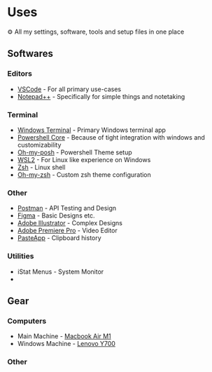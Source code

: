 # Uses

⚙ All my settings, software, tools and setup files in one place

## Softwares

### Editors

- [VSCode](https://code.visualstudio.com/) - For all primary use-cases
- [Notepad++](https://notepad-plus-plus.org/) - Specifically for simple things and notetaking

### Terminal

- [Windows Terminal](https://www.microsoft.com/en-us/p/windows-terminal/9n0dx20hk701?activetab=pivot:overviewtab) - Primary Windows terminal app
- [Powershell Core](https://docs.microsoft.com/en-us/powershell/scripting/install/installing-powershell-core-on-windows?view=powershell-7.1) - Because of tight integration with windows and customizability
- [Oh-my-posh](https://ohmyposh.dev/) - Powershell Theme setup
- [WSL2](https://docs.microsoft.com/en-us/windows/wsl/install-win10) - For Linux like experience on Windows
- [Zsh](https://www.zsh.org/) - Linux shell
- [Oh-my-zsh](https://ohmyz.sh/) - Custom zsh theme configuration

### Other

- [Postman](https://www.postman.com/) - API Testing and Design
- [Figma](https://www.figma.com/) - Basic Designs etc.
- [Adobe Illustrator](https://www.adobe.com/products/illustrator/free-trial-download.html) - Complex Designs
- [Adobe Premiere Pro](https://www.adobe.com/products/premiere.html) - Video Editor
- [PasteApp](https://pasteapp.io/) - Clipboard history

### Utilities

- iStat Menus - System Monitor
-

## Gear

### Computers

- Main Machine - [Macbook Air M1](https://www.apple.com/macbook-air/)
- Windows Machine - [Lenovo Y700](https://www.lenovo.com/us/en/laptops/ideapad/ideapad-y700-series/Ideapad-Y700-15/p/88IPY700618)

### Other
